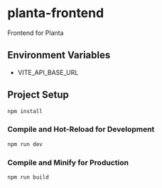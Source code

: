 # planta-frontend

Frontend for Planta

## Environment Variables

- VITE_API_BASE_URL

## Project Setup

```sh
npm install
```

### Compile and Hot-Reload for Development

```sh
npm run dev
```

### Compile and Minify for Production

```sh
npm run build
```
